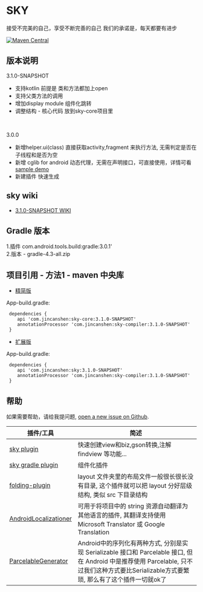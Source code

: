 # SKY
接受不完美的自己，享受不断完善的自己 我们的承诺是，每天都要有进步

[![Maven Central][mavenbadge-svg]][mavenbadge]

版本说明
-----------------------------------
3.1.0-SNAPSHOT

 - 支持kotlin 前提是 类和方法都加上open
 - 支持父类方法的调用
 - 增加display module 组件化跳转
 - 调整结构 - 核心代码 放到sky-core项目里
<br />

3.0.0

 - 新增helper.ui(class)  直接获取activity,fragment 来执行方法, 无需判定是否在子线程和是否为空
 - 新增 cglib for android 动态代理，无需在声明接口，可直接使用，详情可看 [sample demo](https://github.com/skyJinc/sky/tree/master/sample/src/main/java/com/example/sky)<br />
 - 新建插件 快速生成

sky wiki
-----------------------------------
 - [3.1.0-SNAPSHOT WIKI](https://github.com/skyJinc/sky/wiki)


Gradle 版本
-----------------------------------
1.插件 com.android.tools.build:gradle:3.0.1'<br />
2.版本 - gradle-4.3-all.zip<br />

项目引用 - 方法1 - maven 中央库
----------------------

 - [精简版](https://github.com/skyJinc/sky/wiki/3.1.0-gradle_init)
 
App-build.gradle:

     dependencies {
        api 'com.jincanshen:sky-core:3.1.0-SNAPSHOT'
        annotationProcessor 'com.jincanshen:sky-compiler:3.1.0-SNAPSHOT'
     }

 - [扩展版](https://github.com/skyJinc/sky/wiki/3.1.0-gradle_init)
 
App-build.gradle:

     dependencies {
        api 'com.jincanshen:sky:3.1.0-SNAPSHOT'
        annotationProcessor 'com.jincanshen:sky-compiler:3.1.0-SNAPSHOT'
     }


帮助
-----------------------

如果需要帮助，请给我提问题, [open a new issue on Github](https://github.com/skyJinc/sky/issues/new).


插件/工具 | 简述
-------- | --------
[sky plugin](https://github.com/skyJinc/SkyPlugin) | 快速创建view和biz,gson转换,注解findview 等功能...
[sky gradle plugin](https://github.com/skyJinc/SkyGradlePlugIn) | 组件化插件
[folding-plugin](https://github.com/dmytrodanylyk/folding-plugin) | layout 文件夹里的布局文件一般很长很长没有目录, 这个插件就可以把 layout 分好层级结构, 类似 src 下目录结构
[AndroidLocalizationer](https://github.com/westlinkin/AndroidLocalizationer) | 可用于将项目中的 string 资源自动翻译为其他语言的插件, 其翻译支持使用 Microsoft Translator 或 Google Translation
[ParcelableGenerator](https://github.com/mcharmas/android-parcelable-intellij-plugin) | Android中的序列化有两种方式, 分别是实现 Serializable 接口和 Parcelable 接口, 但在 Android 中是推荐使用 Parcelable, 只不过我们这种方式要比Serializable方式要繁琐, 那么有了这个插件一切就ok了


[mavenbadge-svg]: https://maven-badges.herokuapp.com/maven-central/com.jincanshen/sky/badge.svg
[mavenbadge]: https://maven-badges.herokuapp.com/maven-central/com.jincanshen/sky